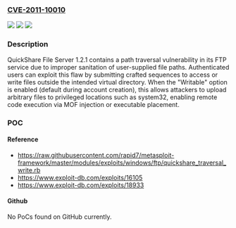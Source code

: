 ### [CVE-2011-10010](https://cve.mitre.org/cgi-bin/cvename.cgi?name=CVE-2011-10010)
![](https://img.shields.io/static/v1?label=Product&message=QuickShare%20File%20Server&color=blue)
![](https://img.shields.io/static/v1?label=Version&message=*%20&color=brightgreen)
![](https://img.shields.io/static/v1?label=Vulnerability&message=CWE-22%20Improper%20Limitation%20of%20a%20Pathname%20to%20a%20Restricted%20Directory%20('Path%20Traversal')&color=brightgreen)

### Description

QuickShare File Server 1.2.1 contains a path traversal vulnerability in its FTP service due to improper sanitation of user-supplied file paths. Authenticated users can exploit this flaw by submitting crafted sequences to access or write files outside the intended virtual directory. When the "Writable" option is enabled (default during account creation), this allows attackers to upload arbitrary files to privileged locations such as system32, enabling remote code execution via MOF injection or executable placement.

### POC

#### Reference
- https://raw.githubusercontent.com/rapid7/metasploit-framework/master/modules/exploits/windows/ftp/quickshare_traversal_write.rb
- https://www.exploit-db.com/exploits/16105
- https://www.exploit-db.com/exploits/18933

#### Github
No PoCs found on GitHub currently.

